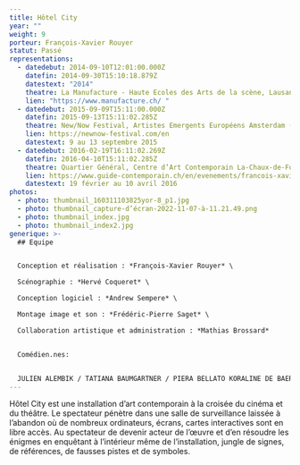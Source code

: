 ```yaml
---
title: Hôtel City
year: ""
weight: 9
porteur: François-Xavier Rouyer
statut: Passé
representations:
  - datedebut: 2014-09-10T12:01:00.000Z
    datefin: 2014-09-30T15:10:18.879Z
    datestext: "2014"
    theatre: La Manufacture - Haute Ecoles des Arts de la scène, Lausanne (CH)
    lien: "https://www.manufacture.ch/ "
  - datedebut: 2015-09-09T15:11:00.000Z
    datefin: 2015-09-13T15:11:02.285Z
    theatre: New/Now Festival, Artistes Emergents Européens Amsterdam (NL)
    lien: https://newnow-festival.com/en
    datestext: 9 au 13 septembre 2015
  - datedebut: 2016-02-19T16:11:02.269Z
    datefin: 2016-04-10T15:11:02.285Z
    theatre: Quartier Général, Centre d’Art Contemporain La-Chaux-de-Fonds (CH)
    lien: https://www.guide-contemporain.ch/en/evenements/francois-xavier-rouyer-qg-chaux-de-fonds/
    datestext: 19 février au 10 avril 2016
photos:
  - photo: thumbnail_160311103825yor-8_p1.jpg
  - photo: thumbnail_capture-d’écran-2022-11-07-à-11.21.49.png
  - photo: thumbnail_index.jpg
  - photo: thumbnail_index2.jpg
generique: >-
  ## Equipe


  Conception et réalisation : *François-Xavier Rouyer* \

  Scénographie : *Hervé Coqueret* \

  Conception logiciel : *Andrew Sempere* \

  Montage image et son : *Frédéric-Pierre Saget* \

  Collaboration artistique et administration : *Mathias Brossard*


  Comédien.nes: 


  JULIEN ALEMBIK / TATIANA BAUMGARTNER / PIERA BELLATO KORALINE DE BAERE / ÉMILIE BLASER / ALAIN BOREK VINCENT BRAYER / MATHIAS BROSSARD / ÉMILIE CHARRIOT CYPRIEN COLOMBO / OCÉANE COURT / OLIVIA CSIKY TRNKA ROMAIN DAROLES / MEHDI DJAADI / TOMAS GONZALEZ MAXIME GORBATCHEVSKY / JUDITH GOUDAL / ALAIN GUERRY AGATHE HAZARD-RABOUD / MAGALI HEU / ARNAUD HUGUENIN CAROLINE IMHOF/ AURORE JECKER / LARA KHATTABI JONAS LAMBELET / MAUDE LANÇON / LOÏC LE MANAC’H MÉLINA MARTIN / CAMILLE MERMET / JEAN-FRANÇOIS MICHELET BAPTISTE MORISOD / AURÉLIEN PATOUILLARD / VIVIANE PAVILLON SELVI PÜRRO / LOLA RICCABONI / MARIE RIPOLL JEAN-BAPTISTE ROYBON / SIMON ROMANG / PAULINE SCHNEIDER SARAH-LISE SALOMON MAUFFROY / NASTASSJA TANNER RAPHAEL VACHOUX / MARGOT VAN HOVE / ÉMILIE VAUDOU ISABELLE VESSERON et LINA ET ELLA PÜRRO-MICHELET
---
```


Hôtel City est une installation d’art contemporain à la croisée du cinéma et du théâtre. Le spectateur pénètre dans une salle de surveillance laissée à l’abandon où de nombreux ordinateurs, écrans, cartes interactives sont en libre accès. Au spectateur de devenir acteur de l’œuvre et d’en résoudre les énigmes en enquêtant à l’intérieur même de l’installation, jungle de signes, de références, de fausses pistes et de symboles.

![]()
